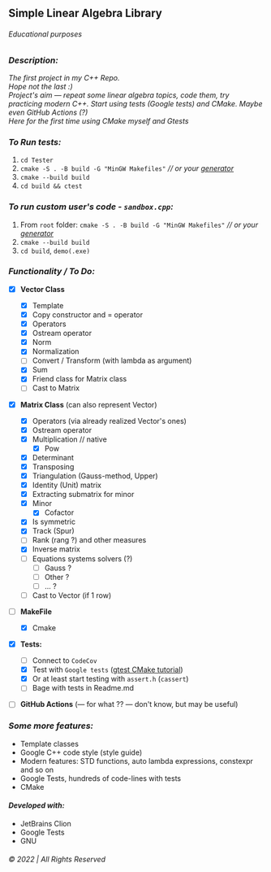 ## Simple Linear Algebra Library
###### Educational purposes


### _Description:_
_The first project in my C++ Repo.   
Hope not the last :)  
Project's aim — repeat some linear algebra topics, code them, try practicing modern C++. Start using tests (Google tests) and CMake. Maybe even GitHub Actions (?)  
Here for the first time using CMake myself and Gtests_

### _To Run tests:_
1. `cd Tester`
2. `cmake -S . -B build -G "MinGW Makefiles"` _// or your [generator](https://cmake.org/cmake/help/latest/manual/cmake-generators.7.html)_
3. `cmake --build build`
4. `cd build && ctest`

### _To run custom user's code - `sandbox.cpp`:_
1. From `root` folder: `cmake -S . -B build -G "MinGW Makefiles"` _// or your [generator](https://cmake.org/cmake/help/latest/manual/cmake-generators.7.html)_
2. `cmake --build build`
3. `cd build`, `demo(.exe)`

### _Functionality / To Do:_

- [x] __Vector Class__
    - [x] Template
    - [x] Copy constructor and = operator
    - [x] Operators
    - [x] Ostream operator
    - [x] Norm  
    - [x] Normalization
    - [ ] Convert / Transform (with lambda as argument)
    - [x] Sum
    - [x] Friend class for Matrix class
    - [ ] Cast to Matrix
- [x] __Matrix Class__ (can also represent Vector)
    - [x] Operators (via already realized Vector's ones)
    - [x] Ostream operator
    - [x] Multiplication // native
        - [x] Pow
    - [x] Determinant
    - [x] Transposing
    - [x] Triangulation (Gauss-method, Upper)
    - [x] Identity (Unit) matrix
    - [x] Extracting submatrix for minor 
    - [x] Minor
      - [x] Cofactor 
    - [x] Is symmetric  
    - [x] Track (Spur)
    - [ ] Rank (rang ?) and other measures
    - [x] Inverse matrix
    - [ ] Equations systems solvers (?)
        - [ ] Gauss ?
        - [ ] Other ?
        - [ ] ... ?
    - [ ] Cast to Vector (if 1 row)
- [ ] __MakeFile__
  - [x] Cmake
- [x] __Tests:__
  - [ ] Connect to `CodeCov`
  - [x] Test with `Google tests` ([gtest CMake tutorial](https://google.github.io/googletest/quickstart-cmake.html))
  - [x] Or at least start testing with `assert.h` (`cassert`) 
  - [ ] Bage with tests in Readme.md
- [ ] __GitHub Actions__ (— for what ?? — don't know, but may be useful)
    


### _Some more features:_  
* Template classes
* Google C++ code style (style guide)
* Modern features: STD functions, auto lambda expressions, constexpr and so on
* Google Tests, hundreds of code-lines with tests
* CMake


#### _Developed with:_
* JetBrains Clion
* Google Tests
* GNU
&nbsp;  

###### © 2022 | All Rights Reserved